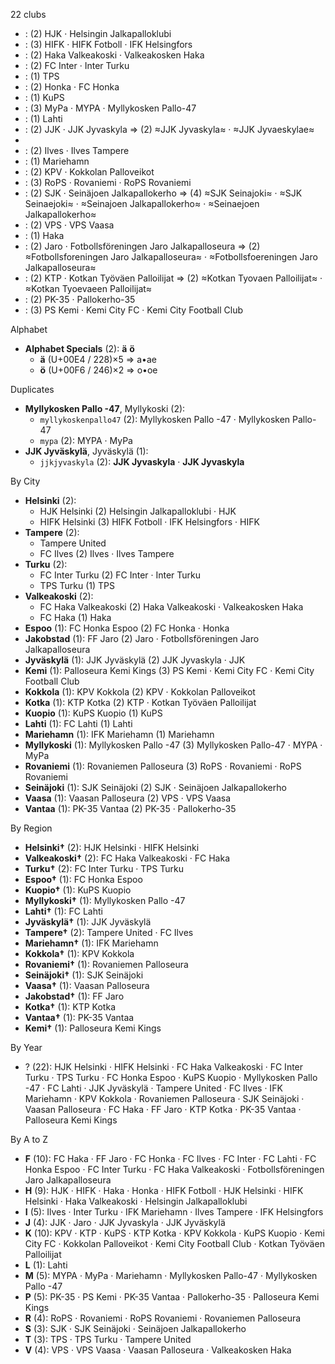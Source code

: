 22 clubs

-  : (2) HJK · Helsingin Jalkapalloklubi
-  : (3) HIFK · HIFK Fotboll · IFK Helsingfors
-  : (2) Haka Valkeakoski · Valkeakosken Haka
-  : (2) FC Inter · Inter Turku
-  : (1) TPS
-  : (2) Honka · FC Honka
-  : (1) KuPS
-  : (3) MyPa · MYPA · Myllykosken Pallo-47
-  : (1) Lahti
-  : (2) JJK · JJK Jyvaskyla ⇒ (2) ≈JJK Jyvaskyla≈ · ≈JJK Jyvaeskylae≈
- 
-  : (2) Ilves · Ilves Tampere
-  : (1) Mariehamn
-  : (2) KPV · Kokkolan Palloveikot
-  : (3) RoPS · Rovaniemi · RoPS Rovaniemi
-  : (2) SJK · Seinäjoen Jalkapallokerho ⇒ (4) ≈SJK Seinajoki≈ · ≈SJK Seinaejoki≈ · ≈Seinajoen Jalkapallokerho≈ · ≈Seinaejoen Jalkapallokerho≈
-  : (2) VPS · VPS Vaasa
-  : (1) Haka
-  : (2) Jaro · Fotbollsföreningen Jaro Jalkapalloseura ⇒ (2) ≈Fotbollsforeningen Jaro Jalkapalloseura≈ · ≈Fotbollsfoereningen Jaro Jalkapalloseura≈
-  : (2) KTP · Kotkan Työväen Palloilijat ⇒ (2) ≈Kotkan Tyovaen Palloilijat≈ · ≈Kotkan Tyoevaeen Palloilijat≈
-  : (2) PK-35 · Pallokerho-35
-  : (3) PS Kemi · Kemi City FC · Kemi City Football Club




Alphabet

- **Alphabet Specials** (2):  **ä**  **ö** 
  - **ä** (U+00E4 / 228)×5 ⇒ a•ae
  - **ö** (U+00F6 / 246)×2 ⇒ o•oe




Duplicates

- **Myllykosken Pallo -47**, Myllykoski (2):
  - `myllykoskenpallo47` (2): Myllykosken Pallo -47 · Myllykosken Pallo-47
  - `mypa` (2): MYPA · MyPa
- **JJK Jyväskylä**, Jyväskylä (1):
  - `jjkjyvaskyla` (2): **JJK Jyvaskyla** · **JJK Jyvaskyla**




By City

- **Helsinki** (2): 
  - HJK Helsinki  (2) Helsingin Jalkapalloklubi · HJK
  - HIFK Helsinki  (3) HIFK Fotboll · IFK Helsingfors · HIFK
- **Tampere** (2): 
  - Tampere United 
  - FC Ilves  (2) Ilves · Ilves Tampere
- **Turku** (2): 
  - FC Inter Turku  (2) FC Inter · Inter Turku
  - TPS Turku  (1) TPS
- **Valkeakoski** (2): 
  - FC Haka Valkeakoski  (2) Haka Valkeakoski · Valkeakosken Haka
  - FC Haka  (1) Haka
- **Espoo** (1): FC Honka Espoo  (2) FC Honka · Honka
- **Jakobstad** (1): FF Jaro  (2) Jaro · Fotbollsföreningen Jaro Jalkapalloseura
- **Jyväskylä** (1): JJK Jyväskylä  (2) JJK Jyvaskyla · JJK
- **Kemi** (1): Palloseura Kemi Kings  (3) PS Kemi · Kemi City FC · Kemi City Football Club
- **Kokkola** (1): KPV Kokkola  (2) KPV · Kokkolan Palloveikot
- **Kotka** (1): KTP Kotka  (2) KTP · Kotkan Työväen Palloilijat
- **Kuopio** (1): KuPS Kuopio  (1) KuPS
- **Lahti** (1): FC Lahti  (1) Lahti
- **Mariehamn** (1): IFK Mariehamn  (1) Mariehamn
- **Myllykoski** (1): Myllykosken Pallo -47  (3) Myllykosken Pallo-47 · MYPA · MyPa
- **Rovaniemi** (1): Rovaniemen Palloseura  (3) RoPS · Rovaniemi · RoPS Rovaniemi
- **Seinäjoki** (1): SJK Seinäjoki  (2) SJK · Seinäjoen Jalkapallokerho
- **Vaasa** (1): Vaasan Palloseura  (2) VPS · VPS Vaasa
- **Vantaa** (1): PK-35 Vantaa  (2) PK-35 · Pallokerho-35




By Region

- **Helsinki†** (2):   HJK Helsinki · HIFK Helsinki
- **Valkeakoski†** (2):   FC Haka Valkeakoski · FC Haka
- **Turku†** (2):   FC Inter Turku · TPS Turku
- **Espoo†** (1):   FC Honka Espoo
- **Kuopio†** (1):   KuPS Kuopio
- **Myllykoski†** (1):   Myllykosken Pallo -47
- **Lahti†** (1):   FC Lahti
- **Jyväskylä†** (1):   JJK Jyväskylä
- **Tampere†** (2):   Tampere United · FC Ilves
- **Mariehamn†** (1):   IFK Mariehamn
- **Kokkola†** (1):   KPV Kokkola
- **Rovaniemi†** (1):   Rovaniemen Palloseura
- **Seinäjoki†** (1):   SJK Seinäjoki
- **Vaasa†** (1):   Vaasan Palloseura
- **Jakobstad†** (1):   FF Jaro
- **Kotka†** (1):   KTP Kotka
- **Vantaa†** (1):   PK-35 Vantaa
- **Kemi†** (1):   Palloseura Kemi Kings




By Year

- ? (22):   HJK Helsinki · HIFK Helsinki · FC Haka Valkeakoski · FC Inter Turku · TPS Turku · FC Honka Espoo · KuPS Kuopio · Myllykosken Pallo -47 · FC Lahti · JJK Jyväskylä · Tampere United · FC Ilves · IFK Mariehamn · KPV Kokkola · Rovaniemen Palloseura · SJK Seinäjoki · Vaasan Palloseura · FC Haka · FF Jaro · KTP Kotka · PK-35 Vantaa · Palloseura Kemi Kings






By A to Z

- **F** (10): FC Haka · FF Jaro · FC Honka · FC Ilves · FC Inter · FC Lahti · FC Honka Espoo · FC Inter Turku · FC Haka Valkeakoski · Fotbollsföreningen Jaro Jalkapalloseura
- **H** (9): HJK · HIFK · Haka · Honka · HIFK Fotboll · HJK Helsinki · HIFK Helsinki · Haka Valkeakoski · Helsingin Jalkapalloklubi
- **I** (5): Ilves · Inter Turku · IFK Mariehamn · Ilves Tampere · IFK Helsingfors
- **J** (4): JJK · Jaro · JJK Jyvaskyla · JJK Jyväskylä
- **K** (10): KPV · KTP · KuPS · KTP Kotka · KPV Kokkola · KuPS Kuopio · Kemi City FC · Kokkolan Palloveikot · Kemi City Football Club · Kotkan Työväen Palloilijat
- **L** (1): Lahti
- **M** (5): MYPA · MyPa · Mariehamn · Myllykosken Pallo-47 · Myllykosken Pallo -47
- **P** (5): PK-35 · PS Kemi · PK-35 Vantaa · Pallokerho-35 · Palloseura Kemi Kings
- **R** (4): RoPS · Rovaniemi · RoPS Rovaniemi · Rovaniemen Palloseura
- **S** (3): SJK · SJK Seinäjoki · Seinäjoen Jalkapallokerho
- **T** (3): TPS · TPS Turku · Tampere United
- **V** (4): VPS · VPS Vaasa · Vaasan Palloseura · Valkeakosken Haka




